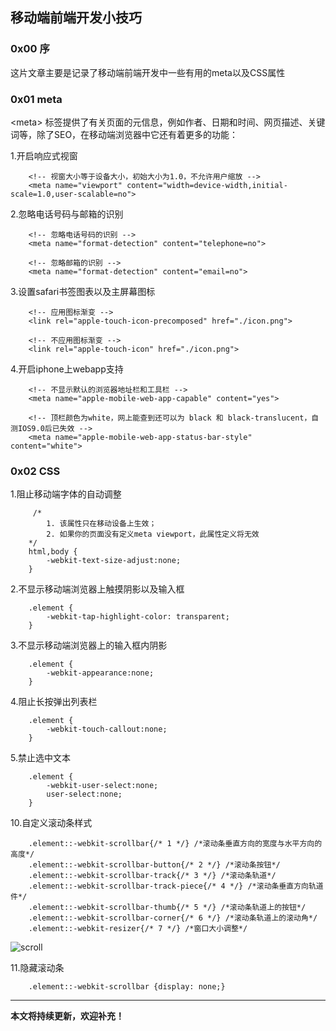 ## 移动端前端开发小技巧
### 0x00 序
这片文章主要是记录了移动端前端开发中一些有用的meta以及CSS属性

### 0x01 meta
&lt;meta&gt; 标签提供了有关页面的元信息，例如作者、日期和时间、网页描述、关键词等，除了SEO，在移动端浏览器中它还有着更多的功能：

1.开启响应式视窗

```
	<!-- 视窗大小等于设备大小，初始大小为1.0，不允许用户缩放 -->
	<meta name="viewport" content="width=device-width,initial-scale=1.0,user-scalable=no">
```

2.忽略电话号码与邮箱的识别

```
    <!-- 忽略电话号码的识别 -->
    <meta name="format-detection" content="telephone=no">

    <!-- 忽略邮箱的识别 -->
    <meta name="format-detection" content="email=no">
```

3.设置safari书签图表以及主屏幕图标

```
	<!-- 应用图标渐变 -->
    <link rel="apple-touch-icon-precomposed" href="./icon.png">
    
    <!-- 不应用图标渐变 -->
    <link rel="apple-touch-icon" href="./icon.png">
```

4.开启iphone上webapp支持

```
	<!-- 不显示默认的浏览器地址栏和工具栏 -->
    <meta name="apple-mobile-web-app-capable" content="yes"> 
    
    <!-- 顶栏颜色为white，网上能查到还可以为 black 和 black-translucent，自测IOS9.0后已失效 -->
    <meta name="apple-mobile-web-app-status-bar-style" content="white">
```

### 0x02 CSS

1.阻止移动端字体的自动调整

```
	 /* 
        1. 该属性只在移动设备上生效；
        2. 如果你的页面没有定义meta viewport，此属性定义将无效
    */
    html,body {
        -webkit-text-size-adjust:none;
    }
```

2.不显示移动端浏览器上触摸阴影以及输入框

```
	.element {
        -webkit-tap-highlight-color: transparent; 
	}
```

3.不显示移动端浏览器上的输入框内阴影

```
	.element {
        -webkit-appearance:none; 
	}
```

4.阻止长按弹出列表栏

```
	.element {
        -webkit-touch-callout:none;
	}
```

5.禁止选中文本

```
	.element {
        -webkit-user-select:none;
        user-select:none;
	}
```

10.自定义滚动条样式

```
	.element::-webkit-scrollbar{/* 1 */} /*滚动条垂直方向的宽度与水平方向的高度*/
    .element::-webkit-scrollbar-button{/* 2 */} /*滚动条按钮*/
    .element::-webkit-scrollbar-track{/* 3 */} /*滚动条轨道*/
    .element::-webkit-scrollbar-track-piece{/* 4 */} /*滚动条垂直方向轨道件*/
    .element::-webkit-scrollbar-thumb{/* 5 */} /*滚动条轨道上的按钮*/
    .element::-webkit-scrollbar-corner{/* 6 */} /*滚动条轨道上的滚动角*/
    .element::-webkit-resizer{/* 7 */} /*窗口大小调整*/

```
![scroll][1]
 
11.隐藏滚动条

```
	.element::-webkit-scrollbar {display: none;}
```
---

**本文将持续更新，欢迎补充！**

 [1]: http://iwxy.me/usr/uploads/2015/12/1091301192.jpg

